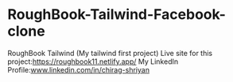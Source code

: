# RoughBook-Tailwind-Facebook-clone
RoughBook Tailwind (My tailwind first project)
Live site for this project:https://roughbook11.netlify.app/
My LinkedIn Profile:www.linkedin.com/in/chirag-shriyan
